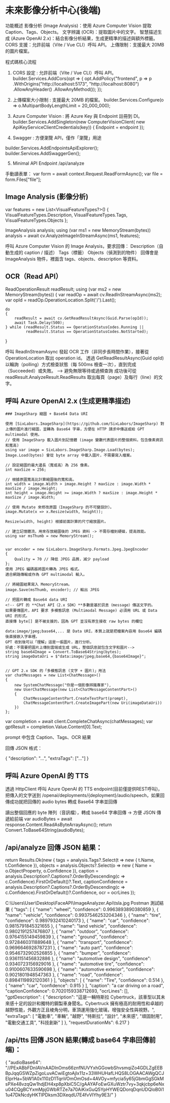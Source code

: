 # 未來影像分析中心(後端)

功能概述
影像分析 (Image Analysis)：使用 Azure Computer Vision 提取 Caption、Tags、Objects。
文字辨識 (OCR)：提取圖片中的文字。
智慧描述生成 (Azure OpenAI 2.x)：結合影像分析結果，生成更精準的描述與額外標籤。
CORS 支援：允許前端（Vite / Vue CLI）呼叫 API。
上傳限制：支援最大 20MB 的圖片檔案。

程式碼核心流程 

1. CORS 設定 : 允許前端（Vite / Vue CLI）呼叫 API。
builder.Services.AddCors(opt =>
{
    opt.AddPolicy("frontend", p => p
        .WithOrigins("http://localhost:5173", "http://localhost:8080")
        .AllowAnyHeader()
        .AllowAnyMethod());
});


2. 上傳檔案大小限制 : 支援最大 20MB 的檔案。
builder.Services.Configure<FormOptions>(o => o.MultipartBodyLengthLimit = 20_000_000);


3. Azure Computer Vision : 將 Azure Key 與 Endpoint 註冊到 DI。
builder.Services.AddSingleton(new ComputerVisionClient(
    new ApiKeyServiceClientCredentials(key)) { Endpoint = endpoint });


4. Swagger : 方便瀏覽 API，僅作「瀏覽」用途

builder.Services.AddEndpointsApiExplorer();
builder.Services.AddSwaggerGen();


5. Minimal API Endpoint /api/analyze

手動讀表單：
var form = await context.Request.ReadFormAsync();
var file = form.Files["file"];


## Image Analysis (影像分析)
var features = new List<VisualFeatureTypes?>()
    { VisualFeatureTypes.Description, VisualFeatureTypes.Tags, VisualFeatureTypes.Objects };

ImageAnalysis analysis;
using (var ms1 = new MemoryStream(bytes))
    analysis = await cv.AnalyzeImageInStreamAsync(ms1, features);


呼叫 Azure Computer Vision 的 Image Analysis，要求回傳：
Description（自動生成的 caption / 描述）
Tags（標籤）
Objects（偵測到的物件）
回傳會是 ImageAnalysis 物件，裡面含 tags、objects、description 等資料。


## OCR（Read API）
ReadOperationResult readResult;
using (var ms2 = new MemoryStream(bytes))
{
    var readOp = await cv.ReadInStreamAsync(ms2);
    var opId = readOp.OperationLocation.Split('/').Last();

    do
    {
        readResult = await cv.GetReadResultAsync(Guid.Parse(opId));
        await Task.Delay(500);
    } while (readResult.Status == OperationStatusCodes.Running ||
             readResult.Status == OperationStatusCodes.NotStarted);
}


呼叫 ReadInStreamAsync 發起 OCR 工作（非同步長時間作業），接著從 OperationLocation 取出 operation id。
透過 GetReadResultAsync(Guid opId) 以輪詢（polling）方式檢查狀態（每 500ms 檢查一次），直到完成（Succeeded）或失敗。  --> 避免無限等待或過頻查詢
成功後可從 readResult.AnalyzeResult.ReadResults 取出每頁（page）及每行（line）的文字。


## 呼叫 Azure OpenAI 2.x (生成更精準描述)
    ### ImageSharp 縮圖 + Base64 Data URI

    使用 [SixLabors.ImageSharp](https://github.com/SixLabors/ImageSharp) 對上傳的圖片進行縮圖，並轉為 Base64 字串，方便在 HTTP 請求中傳送或給 GPT multimodal 使用。
    // 使用 ImageSharp 載入圖片到記憶體 (image 變數代表圖片的整個資料，包含像素資訊和寬高)
    using var image = SixLabors.ImageSharp.Image.Load(bytes);
    Image.Load(bytes) 會從 byte array 中載入圖片，不需要寫入檔案。

    // 設定縮圖的最大邊長（寬或高）為 256 像素。
    int maxSize = 256;
    
    // 根據原圖寬高比計算縮圖後的寬和高。
    int width = image.Width > image.Height ? maxSize : image.Width * maxSize / image.Height;
    int height = image.Height >= image.Width ? maxSize : image.Height * maxSize / image.Width;
    
    // 使用 Mutate 來修改原圖（ImageSharp 的不可變設計）。
    image.Mutate(x => x.Resize(width, height));
    
    Resize(width, height) 根據前面計算的尺寸縮放圖片。

    // 建立記憶體流，用來存放縮圖後的 JPEG 資料 -> 不需存檔到硬碟，提高效能。
    using var msThumb = new MemoryStream();
    

    var encoder = new SixLabors.ImageSharp.Formats.Jpeg.JpegEncoder
    {
        Quality = 70 // 降低 JPEG 品質，減少 payload
    };
    使用 JPEG 編碼器將圖片轉為 JPEG 格式。
    適合網路傳輸或作為 GPT multimodal 輸入。

    // 將縮圖結果寫入 MemoryStream。
    image.Save(msThumb, encoder); // 輸出 JPEG
    
    // 把圖片轉成 Base64 data URI
    <!-- GPT 的 **Chat API（2.x SDK）**多數是基於訊息（message）傳送文字的。
    如果要傳圖片，API 要求 多模態訊息 (Multimodal Message) 必須用 URL 或 Data URI 的形式。
    直接傳 byte[] 是不被支援的，因為 GPT 並沒有原生接收 raw bytes 的欄位

    data:image/jpeg;base64,... 是 Data URI，本質上就是把檔案內容用 Base64 編碼後直接嵌入字串裡。
    GPT 收到後可以「理解」這是一張圖片，進行分析。
    好處：不需要把圖片上傳到雲端或生成 URL，整個訊息就包含文字和圖片-->
    string base64Image = Convert.ToBase64String(bytes);
    string imageDataUri = $"data:image/jpeg;base64,{base64Image}";


    // GPT 2.x SDK 的「多模態訊息 (文字 + 圖片)」用法
    var chatMessages = new List<ChatMessage>()
    {
        new SystemChatMessage("你是一個影像辨識專家"),
        new UserChatMessage(new List<ChatMessageContentPart>()
        {
            ChatMessageContentPart.CreateTextPart(prompt),
            ChatMessageContentPart.CreateImagePart(new Uri(imageDataUri))
        })
    };

var completion = await client.CompleteChatAsync(chatMessages);
var gptResult = completion.Value.Content[0].Text;


prompt 中包含 Caption、Tags、OCR 結果

回傳 JSON 格式：

{
    "description": "...",
    "extraTags": ["..."]
}


## 呼叫 Azure OpenAI 的 TTS 
透過 HttpClient 呼叫 Azure OpenAI 的 TTS endpoint(目前僅提供REST呼叫)，把傳入的文字送到 /openai/deployments/{deployment}/audio/speech，如果回傳成功就把回傳的 audio bytes 轉成 Base64 字串並回傳

讀出整個回應的 byte 陣列（音訊檔），轉成 base64 字串回傳 -> 方便 JSON 傳遞給前端
var audioBytes = await response.Content.ReadAsByteArrayAsync();
return Convert.ToBase64String(audioBytes);


## /api/analyze 回傳 JSON 結果：
return Results.Ok(new
{
    tags = analysis.Tags?.Select(t => new { t.Name, t.Confidence }),
    objects = analysis.Objects?.Select(o => new { Name = o.ObjectProperty, o.Confidence }),
    caption = analysis.Description?.Captions?.OrderByDescending(c => c.Confidence).FirstOrDefault()?.Text,
    captionConfidence = analysis.Description?.Captions?.OrderByDescending(c => c.Confidence).FirstOrDefault()?.Confidence,
    ocr = ocrLines
});


C:\Users\User\Desktop\FaceAPI\ImageAnalyzer.Api\tsla.jpg
Postman 測試結果
{
    "tags": [
        {
            "name": "wheel",
            "confidence": 0.9963893890380859
        },
        {
            "name": "vehicle",
            "confidence": 0.9937546253204346
        },
        {
            "name": "tire",
            "confidence": 0.9897932410240173
        },
        {
            "name": "car",
            "confidence": 0.9815791845321655
        },
        {
            "name": "land vehicle",
            "confidence": 0.9802191257476807
        },
        {
            "name": "outdoor",
            "confidence": 0.9764155149459839
        },
        {
            "name": "ground",
            "confidence": 0.9728460311889648
        },
        {
            "name": "transport",
            "confidence": 0.9696646928787231
        },
        {
            "name": "auto part",
            "confidence": 0.9546732902526855
        },
        {
            "name": "bumper",
            "confidence": 0.9361151456832886
        },
        {
            "name": "automotive design",
            "confidence": 0.9340723156929016
        },
        {
            "name": "automotive tire",
            "confidence": 0.9100607633590698
        },
        {
            "name": "automotive exterior",
            "confidence": 0.9021801948547363
        },
        {
            "name": "road",
            "confidence": 0.8984119892120361
        }
    ],
    "objects": [
        {
            "name": "Tire",
            "confidence": 0.514
        },
        {
            "name": "car",
            "confidence": 0.915
        }
    ],
    "caption": "a car driving on a road",
    "captionConfidence": 0.7020159338712693,
    "ocrLines": [],
    "gptDescription": {
        "description": "這是一輛特斯拉 Cybertruck，該車型以其未來感十足的設計和獨特的鋼製車身聞名。Cybertruck 擁有極高的耐用性和卓越的越野性能，外觀方正且棱角分明，車頂運用強化玻璃，增強安全性與視野。",
        "extraTags": [
            "電動車",
            "車輛",
            "越野",
            "特斯拉",
            "設計",
            "未來感",
            "頑固耐用",
            "電動交通工具",
            "科技創新"
        ]
    },
    "requestDurationMs": 6.217
}


## /api/tts 回傳 JSON 結果(轉成 base64 字串回傳前端)：
{
    "audioBase64": "//PExABbFDnIAVnAADlnOms66znfNUVYxhGGowbShvsmqiZo4GDLZgEEBBpJqqGSWZpZigoLuvACwiEgtoAjlx11z+33WHUHafLHQS8LOGAACAWgQCJEIprHa+5bW1A0x110zD1TqnVOmOmOsd+4AVOy+mfycia5y65jGbmGgSGkMsPXe48vzqQw1hdjEH4xp8pXbiC5C/gAAYAFoEwGXuWztr7vy+3qkjcbp6eNxu04CQgBCYxmMpjGWbRTZe7a70AiKixGuQ5YpHYWEQDorqDqnUDQloB0i11u47DkNcdyHKTlPDksm3DXeqdU7E4fvVIYhy9E3/"
}